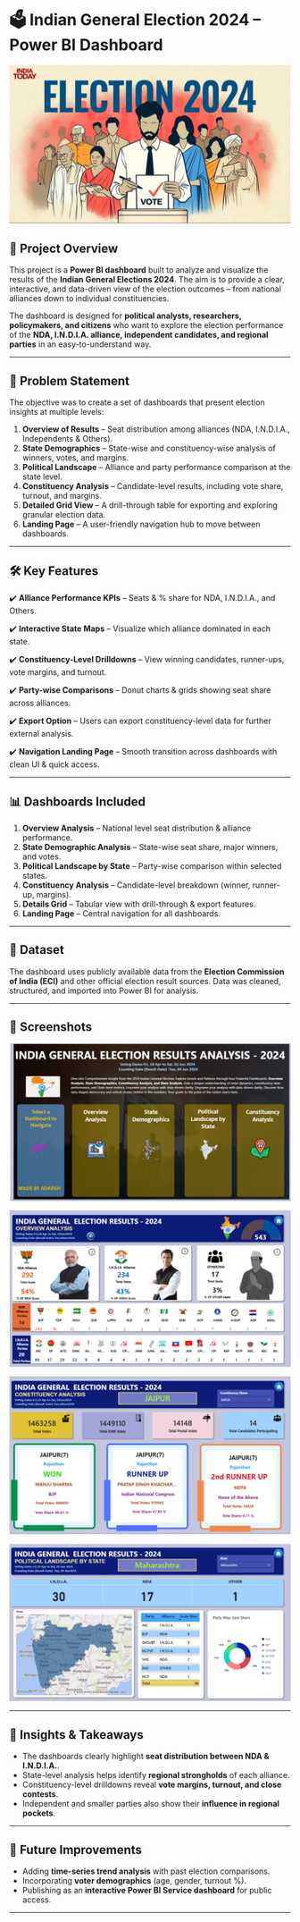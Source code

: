 # 🗳️ Indian General Election 2024 – Power BI Dashboard

![Election](https://github.com/Adarsh0722/India_General_Election_Results_Analysis-2024/blob/main/election-commission-to-announce-lok-sabha-election-dates-today-164430781-16x9_1.webp)


## 📌 Project Overview

This project is a **Power BI dashboard** built to analyze and visualize the results of the **Indian General Elections 2024**. The aim is to provide a clear, interactive, and data-driven view of the election outcomes – from national alliances down to individual constituencies.

The dashboard is designed for **political analysts, researchers, policymakers, and citizens** who want to explore the election performance of the **NDA, I.N.D.I.A. alliance, independent candidates, and regional parties** in an easy-to-understand way.

---

## 🎯 Problem Statement

The objective was to create a set of dashboards that present election insights at multiple levels:

1. **Overview of Results** – Seat distribution among alliances (NDA, I.N.D.I.A., Independents & Others).
2. **State Demographics** – State-wise and constituency-wise analysis of winners, votes, and margins.
3. **Political Landscape** – Alliance and party performance comparison at the state level.
4. **Constituency Analysis** – Candidate-level results, including vote share, turnout, and margins.
5. **Detailed Grid View** – A drill-through table for exporting and exploring granular election data.
6. **Landing Page** – A user-friendly navigation hub to move between dashboards.

---

## 🛠️ Key Features

✔️ **Alliance Performance KPIs** – Seats & % share for NDA, I.N.D.I.A., and Others.

✔️ **Interactive State Maps** – Visualize which alliance dominated in each state.

✔️ **Constituency-Level Drilldowns** – View winning candidates, runner-ups, vote margins, and turnout.

✔️ **Party-wise Comparisons** – Donut charts & grids showing seat share across alliances.

✔️ **Export Option** – Users can export constituency-level data for further external analysis.

✔️ **Navigation Landing Page** – Smooth transition across dashboards with clean UI & quick access.

---

## 📊 Dashboards Included

1. **Overview Analysis** – National level seat distribution & alliance performance.
2. **State Demographic Analysis** – State-wise seat share, major winners, and votes.
3. **Political Landscape by State** – Party-wise comparison within selected states.
4. **Constituency Analysis** – Candidate-level breakdown (winner, runner-up, margins).
5. **Details Grid** – Tabular view with drill-through & export features.
6. **Landing Page** – Central navigation for all dashboards.

---

## 📂 Dataset

The dashboard uses publicly available data from the **Election Commission of India (ECI)** and other official election result sources. Data was cleaned, structured, and imported into Power BI for analysis.

---

## 📸 Screenshots

![Landing Page Logo](https://github.com/Adarsh0722/India_General_Election_Results_Analysis-2024/blob/main/Landing%20Page.png)

![Overview Logo](https://github.com/Adarsh0722/India_General_Election_Results_Analysis-2024/blob/main/Overview%20Analysis.png)

![Constituency Logo](https://github.com/Adarsh0722/India_General_Election_Results_Analysis-2024/blob/main/CONSTITUENCY%20ANALYSIS.png)

![State Logo](https://github.com/Adarsh0722/India_General_Election_Results_Analysis-2024/blob/main/POLITICAL%20LANDSCAPE%20BY%20STATE.png)


---

## 📌 Insights & Takeaways

* The dashboards clearly highlight **seat distribution between NDA & I.N.D.I.A.**.
* State-level analysis helps identify **regional strongholds** of each alliance.
* Constituency-level drilldowns reveal **vote margins, turnout, and close contests**.
* Independent and smaller parties also show their **influence in regional pockets**.

---

## 🔮 Future Improvements

* Adding **time-series trend analysis** with past election comparisons.
* Incorporating **voter demographics** (age, gender, turnout %).
* Publishing as an **interactive Power BI Service dashboard** for public access.

---
